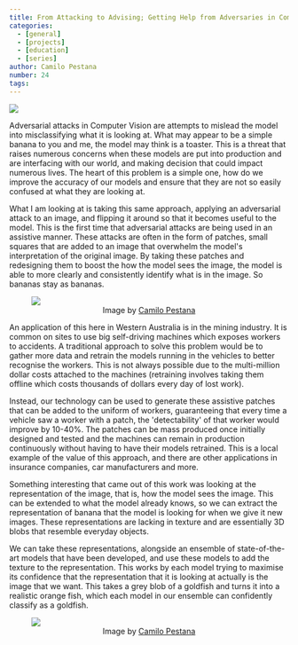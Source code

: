 ```yaml
---
title: From Attacking to Advising; Getting Help from Adversaries in Computer Vision
categories:
  - [general]
  - [projects]
  - [education]
  - [series]
author: Camilo Pestana
number: 24
tags:
---
```


![](/images/Post_Research.png)

Adversarial attacks in Computer Vision are attempts to mislead the model into misclassifying what it is looking at. What may appear to be a simple banana to you and me, the model may think is a toaster. This is a threat that raises numerous concerns when these models are put into production and are interfacing with our world, and making decision that could impact numerous lives. The heart of this problem is a simple one, how do we improve the accuracy of our models and ensure that they are not so easily confused at what they are looking at.

What I am looking at is taking this same approach, applying an adversarial attack to an image, and flipping it around so that it becomes useful to the model. This is the first time that adversarial attacks are being used in an assistive manner. These attacks are often in the form of patches, small squares that are added to an image that overwhelm the model's interpretation of the original image. By taking these patches and redesigning them to boost the how the model sees the image, the model is able to more clearly and consistently identify what is in the image. So bananas stay as bananas.

<figure>
  <img src="/images/assistive3d.png"/>
  <figcaption style="text-align: center">
    Image by <a href="https://github.com/elcronos" target="_blank">Camilo Pestana</a>
  </figcaption>
</figure>

An application of this here in Western Australia is in the mining industry. It is common on sites to use big self-driving machines which exposes workers to accidents. A traditional approach to solve this problem would be to gather more data and retrain the models running in the vehicles to better recognise the workers. This is not always possible due to the multi-million dollar costs attached to the machines (retraining involves taking them offline which costs thousands of dollars every day of lost work).

Instead, our technology can be used to generate these assistive patches that can be added to the uniform of workers, guaranteeing that every time a vehicle saw a worker with a patch, the 'detectability' of that worker would improve by 10-40%. The patches can be mass produced once initially designed and tested and the machines can remain in production continuously without having to have their models retrained. This is a local example of the value of this approach, and there are other applications in insurance companies, car manufacturers and more.

Something interesting that came out of this work was looking at the representation of the image, that is, how the model sees the image. This can be extended to what the model already knows, so we can extract the representation of banana that the model is looking for when we give it new images. These representations are lacking in texture and are essentially 3D blobs that resemble everyday objects.

We can take these representations, alongside an ensemble of state-of-the-art models that have been developed, and use these models to add the texture to the representation. This works by each model trying to maximise its confidence that the representation that it is looking at actually is the image that we want. This takes a grey blob of a goldfish and turns it into a realistic orange fish, which each model in our ensemble can confidently classify as a goldfish.

<figure>
  <img src="/images/fish.png"/>
  <figcaption style="text-align: center">
    Image by <a href="https://github.com/elcronos" target="_blank">Camilo Pestana</a>
  </figcaption>
</figure>

